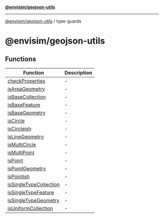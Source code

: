 [**@envisim/geojson-utils**](../README.md)

---

[@envisim/geojson-utils]() / type-guards

# @envisim/geojson-utils

## Functions

| Function                                                      | Description |
| ------------------------------------------------------------- | ----------- |
| [checkProperties](functions/checkProperties.md)               | -           |
| [isAreaGeometry](functions/isAreaGeometry.md)                 | -           |
| [isBaseCollection](functions/isBaseCollection.md)             | -           |
| [isBaseFeature](functions/isBaseFeature.md)                   | -           |
| [isBaseGeometry](functions/isBaseGeometry.md)                 | -           |
| [isCircle](functions/isCircle.md)                             | -           |
| [isCircleish](functions/isCircleish.md)                       | -           |
| [isLineGeometry](functions/isLineGeometry.md)                 | -           |
| [isMultiCircle](functions/isMultiCircle.md)                   | -           |
| [isMultiPoint](functions/isMultiPoint.md)                     | -           |
| [isPoint](functions/isPoint.md)                               | -           |
| [isPointGeometry](functions/isPointGeometry.md)               | -           |
| [isPointish](functions/isPointish.md)                         | -           |
| [isSingleTypeCollection](functions/isSingleTypeCollection.md) | -           |
| [isSingleTypeFeature](functions/isSingleTypeFeature.md)       | -           |
| [isSingleTypeGeometry](functions/isSingleTypeGeometry.md)     | -           |
| [isUniformCollection](functions/isUniformCollection.md)       | -           |
